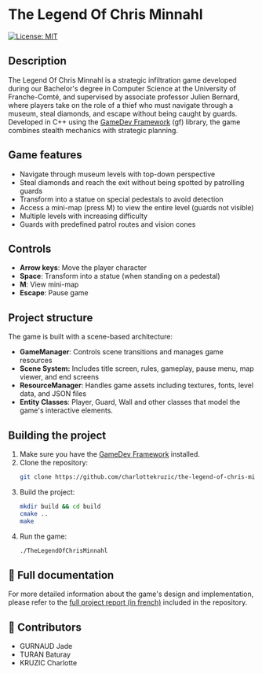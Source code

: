 # The Legend Of Chris Minnahl
[![License: MIT](https://img.shields.io/badge/License-MIT-lightgrey.svg)](https://opensource.org/licenses/MIT)

## Description
The Legend Of Chris Minnahl is a strategic infiltration game developed during our Bachelor's degree in Computer Science at the University of Franche-Comté, and supervised by associate professor Julien Bernard, where players take on the role of a thief who must navigate through a museum, steal diamonds, and escape without being caught by guards. Developed in C++ using the [GameDev Framework](https://gamedevframework.github.io/) (gf) library, the game combines stealth mechanics with strategic planning.

##  Game features
- Navigate through museum levels with top-down perspective
- Steal diamonds and reach the exit without being spotted by patrolling guards
- Transform into a statue on special pedestals to avoid detection
- Access a mini-map (press M) to view the entire level (guards not visible)
- Multiple levels with increasing difficulty
- Guards with predefined patrol routes and vision cones

## Controls
- **Arrow keys**: Move the player character
- **Space**: Transform into a statue (when standing on a pedestal)
- **M**: View mini-map
- **Escape**: Pause game


## Project structure
The game is built with a scene-based architecture:

- **GameManager**: Controls scene transitions and manages game resources
- **Scene System:** Includes title screen, rules, gameplay, pause menu, map viewer, and end screens
- **ResourceManager**: Handles game assets including textures, fonts, level data, and JSON files
- **Entity Classes**: Player, Guard, Wall and other classes that model the game's interactive elements.

## Building the project

1. Make sure you have the [GameDev Framework](https://gamedevframework.github.io/) installed.
2. Clone the repository:
   ```bash
   git clone https://github.com/charlottekruzic/the-legend-of-chris-minnahl.git
   ```
3. Build the project:
   ```bash
   mkdir build && cd build
   cmake ..
   make
   ```
4. Run the game:
   ```bash
   ./TheLegendOfChrisMinnahl
   ```

## 📑 Full documentation
For more detailed information about the game's design and implementation, please refer to the [full project report (in french)](./resources/project-report-fr.pdf) included in the repository.

## 👷 Contributors
- GURNAUD Jade
- TURAN Baturay
- KRUZIC Charlotte